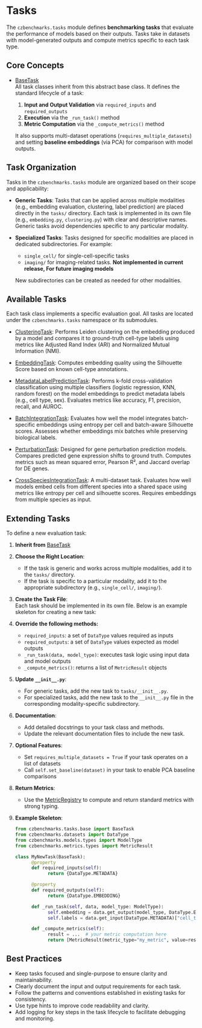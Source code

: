 # Tasks

The `czbenchmarks.tasks` module defines **benchmarking tasks** that evaluate the performance of models based on their outputs. Tasks take in datasets with model-generated outputs and compute metrics specific to each task type.

## Core Concepts

- [BaseTask](../autoapi/czbenchmarks/tasks/base/index)  
   All task classes inherit from this abstract base class. It defines the standard lifecycle of a task:
   
   1. **Input and Output Validation** via `required_inputs` and `required_outputs`
   2. **Execution** via the `_run_task()` method
   3. **Metric Computation** via the `_compute_metrics()` method

   It also supports multi-dataset operations (`requires_multiple_datasets`) and setting **baseline embeddings** (via PCA) for comparison with model outputs.

## Task Organization

Tasks in the `czbenchmarks.tasks` module are organized based on their scope and applicability:

- **Generic Tasks**: Tasks that can be applied across multiple modalities (e.g., embedding evaluation, clustering, label prediction) are placed directly in the `tasks/` directory. Each task is implemented in its own file (e.g., `embedding.py`, `clustering.py`) with clear and descriptive names. Generic tasks avoid dependencies specific to any particular modality.

- **Specialized Tasks**: Tasks designed for specific modalities are placed in dedicated subdirectories. For example:  
   - `single_cell/` for single-cell-specific tasks
   - `imaging/` for imaging-related tasks. **Not implemented in current release, For future imaging models**

   New subdirectories can be created as needed for other modalities.

## Available Tasks

Each task class implements a specific evaluation goal. All tasks are located under the `czbenchmarks.tasks` namespace or its submodules.

- [ClusteringTask](../autoapi/czbenchmarks/tasks/clustering/index):  Performs Leiden clustering on the embedding produced by a model and compares it to ground-truth cell-type labels using metrics like Adjusted Rand Index (ARI) and Normalized Mutual Information (NMI).

- [EmbeddingTask](../autoapi/czbenchmarks/tasks/embedding/index):  Computes embedding quality using the Silhouette Score based on known cell-type annotations.

- [MetadataLabelPredictionTask](../autoapi/czbenchmarks/tasks/label_prediction/index):  Performs k-fold cross-validation classification using multiple classifiers (logistic regression, KNN, random forest) on the model embeddings to predict metadata labels (e.g., cell type, sex). Evaluates metrics like accuracy, F1, precision, recall, and AUROC.

- [BatchIntegrationTask](../autoapi/czbenchmarks/tasks/integration/index):  Evaluates how well the model integrates batch-specific embeddings using entropy per cell and batch-aware Silhouette scores. Assesses whether embeddings mix batches while preserving biological labels.

- [PerturbationTask](../autoapi/czbenchmarks/tasks/single_cell/perturbation/index):  Designed for gene perturbation prediction models. Compares predicted gene expression shifts to ground truth. Computes metrics such as mean squared error, Pearson R², and Jaccard overlap for DE genes.

- [CrossSpeciesIntegrationTask](../autoapi/czbenchmarks/tasks/single_cell/cross_species/index):  A multi-dataset task. Evaluates how well models embed cells from different species into a shared space using metrics like entropy per cell and silhouette scores. Requires embeddings from multiple species as input.

## Extending Tasks

To define a new evaluation task:

1. **Inherit from** [BaseTask](../autoapi/czbenchmarks/tasks/base/index)


2. **Choose the Right Location**:  
    - If the task is generic and works across multiple modalities, add it to the `tasks/` directory.
    - If the task is specific to a particular modality, add it to the appropriate subdirectory (e.g., `single_cell/`, `imaging/`).


3. **Create the Task File**:  
    Each task should be implemented in its own file. Below is an example skeleton for creating a new task:


4. **Override the following methods:**

    - `required_inputs`: a set of `DataType` values required as inputs
    - `required_outputs`: a set of `DataType` values expected as model outputs
    - `_run_task(data, model_type)`: executes task logic using input data and model outputs
    - `_compute_metrics()`: returns a list of `MetricResult` objects


5. **Update `__init__.py`**:  
    - For generic tasks, add the new task to `tasks/__init__.py`.
    - For specialized tasks, add the new task to the `__init__.py` file in the corresponding modality-specific subdirectory.


6. **Documentation**:  
    - Add detailed docstrings to your task class and methods.
    - Update the relevant documentation files to include the new task.


7. **Optional Features**:  
    - Set `requires_multiple_datasets = True` if your task operates on a list of datasets
    - Call `self.set_baseline(dataset)` in your task to enable PCA baseline comparisons


8. **Return Metrics**:  
    - Use the [MetricRegistry](../autoapi/czbenchmarks/metrics/types/index) to compute and return standard metrics with strong typing.


9. **Example Skeleton**:  

    ```python
    from czbenchmarks.tasks.base import BaseTask
    from czbenchmarks.datasets import DataType
    from czbenchmarks.models.types import ModelType
    from czbenchmarks.metrics.types import MetricResult

    class MyNewTask(BaseTask):
          @property
          def required_inputs(self):
                return {DataType.METADATA}

          @property
          def required_outputs(self):
                return {DataType.EMBEDDING}

          def _run_task(self, data, model_type: ModelType):
                self.embedding = data.get_output(model_type, DataType.EMBEDDING)
                self.labels = data.get_input(DataType.METADATA)["cell_type"]

          def _compute_metrics(self):
                result = ...  # your metric computation here
                return [MetricResult(metric_type="my_metric", value=result)]
    ```

## Best Practices  

- Keep tasks focused and single-purpose to ensure clarity and maintainability.
- Clearly document the input and output requirements for each task.
- Follow the patterns and conventions established in existing tasks for consistency.
- Use type hints to improve code readability and clarity.
- Add logging for key steps in the task lifecycle to facilitate debugging and monitoring.